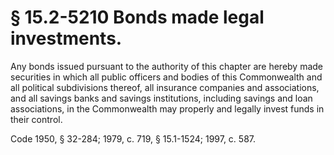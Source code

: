 # § 15.2-5210 Bonds made legal investments.

<p>Any bonds issued pursuant to the authority of this chapter are hereby made securities in which all public officers and bodies of this Commonwealth and all political subdivisions thereof, all insurance companies and associations, and all savings banks and savings institutions, including savings and loan associations, in the Commonwealth may properly and legally invest funds in their control.</p><p>Code 1950, § 32-284; 1979, c. 719, § 15.1-1524; 1997, c. 587.</p>
